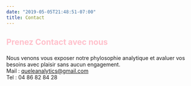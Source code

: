 ```yaml
---
date: "2019-05-05T21:48:51-07:00"
title: Contact
---
```



## <p style="color:pink"> Prenez Contact avec nous</p>
Nous venons vous exposer notre phylosophie analytique et avaluer vos besoins avec plaisir sans aucun engagement.  
Mail : queleanalytics@gmail.com  
Tel  : 04 86 82 84 28  